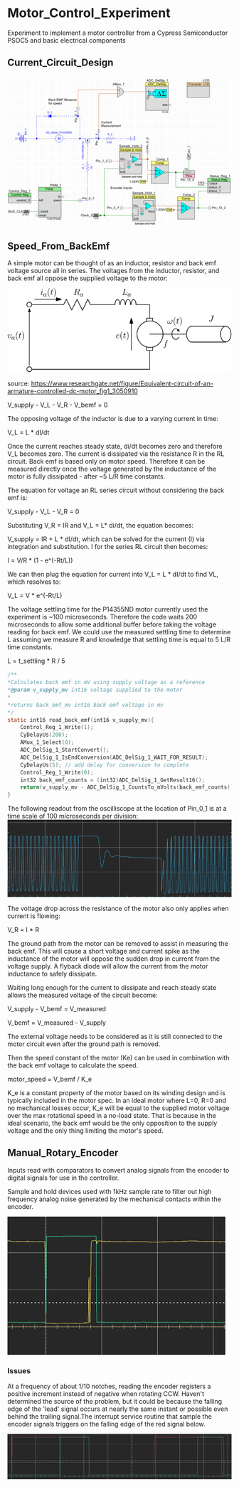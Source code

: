 # Motor_Control_Experiment
Experiment to implement a motor controller from a Cypress Semiconductor PSOC5 and basic electrical components

## Current_Circuit_Design
![current circuit](./images/CircuitDesign_20211214.png)

## Speed_From_BackEmf
A simple motor can be thought of as an inductor, resistor and back emf voltage source all in series. The voltages from the inductor, resistor, and back emf all oppose the supplied voltage to the motor:

![LR series](./images/LR_series_motor.png)

source: https://www.researchgate.net/figure/Equivalent-circuit-of-an-armature-controlled-dc-motor_fig1_3050910

V_supply - V_L - V_R - V_bemf = 0

The opposing voltage of the inductor is due to a varying current in time:

V_L = L * dI/dt 

Once the current reaches steady state, di/dt becomes zero and therefore V_L becomes zero. The current is dissipated via the resistance R in the RL circuit. Back emf is based only on motor speed. Therefore it can be measured directly once the voltage generated by the inductance of the motor is fully dissipated - after ~5 L/R time constants. 

The equation for voltage an RL series circuit without considering the back emf is:

V_supply - V_L - V_R = 0

Substituting V_R = IR and V_L = L* di/dt, the equation becomes:

V_supply = IR + L * dI/dt, which can be solved for the current (I) via integration and substitution. I for the series RL circuit then becomes:

I = V/R * (1 - e^(-Rt/L))

We can then plug the equation for current into V_L = L * dI/dt to find VL, which resolves to:

V_L = V * e^(-Rt/L) 

The voltage settling time for the P14355ND motor currently used the experiment is ~100 microseconds. Therefore the code waits 200 microseconds to allow some additional buffer before taking the voltage reading for back emf. We could use the measured settling time to determine L assuming we measure R and knowledge that settling time is equal to 5 L/R time constants. 

L = t_settling * R / 5

```C
/**
*Calculates back emf in mV using supply voltage as a reference
*@param v_supply_mv int16 voltage supplied to the motor
*
*returns back_emf_mv int16 back emf voltage in mv
*/
static int16 read_back_emf(int16 v_supply_mv){
    Control_Reg_1_Write(1);
    CyDelayUs(200);
    AMux_1_Select(0);
    ADC_DelSig_1_StartConvert();
    ADC_DelSig_1_IsEndConversion(ADC_DelSig_1_WAIT_FOR_RESULT);
    CyDelayUs(5); // add delay for conversion to complete
    Control_Reg_1_Write(0);
    int32 back_emf_counts = (int32)ADC_DelSig_1_GetResult16();
    return(v_supply_mv - ADC_DelSig_1_CountsTo_mVolts(back_emf_counts));
}
```

The following readout from the oscilliscope at the location of Pin_0_1 is at a time scale of 100 microseconds per division:
![LR Settling](./images/LR_voltage_settling_motor_circuit_20211217.png)

The voltage drop across the resistance of the motor also only applies when current is flowing:

V_R = I * R

The ground path from the motor can be removed to assist in measuring the back emf. This will cause a short voltage and current spike as the inductance of the motor will oppose the sudden drop in current from the voltage supply. A flyback diode will allow the current from the motor inductance to safely dissipate.

Waiting long enough for the current to dissipate and reach steady state allows the measured voltage of the circuit become:

V_supply - V_bemf = V_measured

V_bemf = V_measured - V_supply

The external voltage needs to be considered as it is still connected to the motor circuit even after the ground path is removed.

Then the speed constant of the motor (Ke) can be used in combination with the back emf voltage to calculate the speed. 

motor_speed = V_bemf / K_e

K_e is a constant property of the motor based on its winding design and is typically included in the motor spec. In an ideal motor where L=0, R=0 and no mechanical losses occur, K_e will be equal to the supplied motor voltage over the max rotational speed in a no-load state. That is because in the ideal scenario, the back emf would be the only opposition to the supply voltage and the only thing limiting the motor's speed.


## Manual_Rotary_Encoder
Inputs read with comparators to convert analog signals from the encoder to digital signals for use in the controller.

Sample and hold devices used with 1kHz sample rate to filter out high frequency analog noise generated by the mechanical contacts within the encoder.

![manual encoder signals noisy](./images/manualencoder_signals_noisy_20211214.png)

### Issues
At a frequency of about 1/10 notches, reading the encoder registers a positive increment instead of negative when rotating CCW. Haven't determined the source of the problem, but it could be because the falling edge of the 'lead' signal occurs at nearly the same instant or possible even behind the trailing signal.The interrupt service routine that sample the encoder signals triggers on the falling edge of the red signal below.

![manual encoder signals](./images/manualencoder_signals_20211206.png)